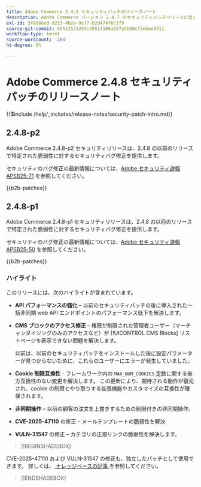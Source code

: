 ```yaml
---
title: Adobe Commerce 2.4.8 セキュリティパッチのリリースノート
description: Adobe Commerce バージョン 2.4.7 のセキュリティパッチリリースに含まれている、セキュリティバグ修正、セキュリティ機能強化、その他のセキュリティ関連アップデートについて説明します。
exl-id: 5f8866ed-9215-4b2e-9c77-b2d474f6c1f9
source-git-commit: 55512521254c49511100a557a4b00cf3ebee0311
workflow-type: tm+mt
source-wordcount: '264'
ht-degree: 0%

---
```


# Adobe Commerce 2.4.8 セキュリティパッチのリリースノート

{{$include /help/_includes/release-notes/security-patch-intro.md}}

## 2.4.8-p2

Adobe Commerce 2.4.8-p2 セキュリティリリースは、2.4.8 の以前のリリースで特定された脆弱性に対するセキュリティバグ修正を提供します。

セキュリティのバグ修正の最新情報については、[Adobe セキュリティ速報 APSB25-71](https://helpx.adobe.com/jp/security/products/magento/apsb25-71.html) を参照してください。

{{b2b-patches}}

## 2.4.8-p1

Adobe Commerce 2.4.8-p1 セキュリティリリースは、2.4.8 の以前のリリースで特定された脆弱性に対するセキュリティバグ修正を提供します。

セキュリティのバグ修正の最新情報については、[Adobe セキュリティ速報 APSB25-50](https://helpx.adobe.com/jp/security/products/magento/apsb25-50.html) を参照してください。

{{b2b-patches}}

### ハイライト

このリリースには、次のハイライトが含まれています。

* **API パフォーマンスの強化** – 以前のセキュリティパッチの後に導入された一括非同期 web API エンドポイントのパフォーマンス低下を解決します。<!-- AC-14078 -->

* **CMS ブロックのアクセス修正** – 権限が制限された管理者ユーザー（マーチャンダイジングのみのアクセスなど）が [!UICONTROL CMS Blocks] リストページを表示できない問題を解決します。

  以前は、以前のセキュリティパッチをインストールした後に設定パラメーターが見つからないために、これらのユーザーにエラーが発生していました。<!-- AC-14087 -->

* **Cookie 制限互換性** - フレームワーク内の `MAX_NUM_COOKIES` 定数に関する後方互換性のない変更を解決します。 この更新により、期待される動作が復元され、cookie の制限とやり取りする拡張機能やカスタマイズの互換性が確保されます。<!-- AC-14475 -->

* **非同期操作** – 以前の顧客の注文を上書きするための制限付きの非同期操作。<!-- AC-13917 -->

* **CVE-2025-47110** の修正 – メールテンプレートの脆弱性を解決 <!-- AC-14695 -->

* **VULN-31547** の修正 – カテゴリの正規リンクの脆弱性を解決します。<!-- AC-14713 -->

>[!BEGINSHADEBOX]

CVE-2025-47110 および VULN-31547 の修正も、独立したパッチとして使用できます。 詳しくは、[ ナレッジベースの記事 ](https://experienceleague.adobe.com/ja/docs/commerce-knowledge-base/kb/troubleshooting/known-issues-patches-attached/security-update-available-for-adobe-commerce-apsb25-50) を参照してください。

>[!ENDSHADEBOX]

<!-- Last updated from includes: 2025-05-28 17:01:56 -->
